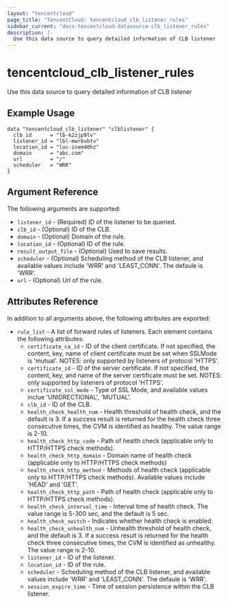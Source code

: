 ```yaml
---
layout: "tencentcloud"
page_title: "TencentCloud: tencentcloud_clb_listener_rules"
sidebar_current: "docs-tencentcloud-datasource-clb_listener_rules"
description: |-
  Use this data source to query detailed information of CLB listener
---
```


# tencentcloud_clb_listener_rules

Use this data source to query detailed information of CLB listener

## Example Usage

```hcl
data "tencentcloud_clb_listener" "clblistener" {
  clb_id      = "lb-k2zjp9lv"
  listener_id = "lbl-mwr6vbtv"
  location_id = "loc-inem40hz"
  domain      = "abc.com"
  url         = "/"
  scheduler   = "WRR"
}
```

## Argument Reference

The following arguments are supported:

* `listener_id` - (Required) ID of the listener to be queried.
* `clb_id` - (Optional) ID of the CLB.
* `domain` - (Optional) Domain of the rule.
* `location_id` - (Optional) ID of the rule.
* `result_output_file` - (Optional) Used to save results.
* `scheduler` - (Optional) Scheduling method of the CLB listener, and available values include 'WRR' and 'LEAST_CONN'. The defaule is 'WRR'.
* `url` - (Optional) Url of the rule.

## Attributes Reference

In addition to all arguments above, the following attributes are exported:

* `rule_list` - A list of forward rules of listeners. Each element contains the following attributes:
  * `certificate_ca_id` - ID of the client certificate. If not specified, the content, key, name of client certificate must be set when SSLMode is 'mutual'. NOTES: only supported by listeners of protocol 'HTTPS'.
  * `certificate_id` - ID of the server certificate. If not specified, the content, key, and name of the server certificate must be set. NOTES: only supported by listeners of protocol 'HTTPS'.
  * `certificate_ssl_mode` - Type of SSL Mode, and available values inclue 'UNIDRECTIONAL', 'MUTUAL'.
  * `clb_id` - ID of the CLB.
  * `health_check_health_num` - Health threshold of health check, and the default is 3. If a success result is returned for the health check three consecutive times, the CVM is identified as healthy. The value range is 2-10.
  * `health_check_http_code` - Path of health check (applicable only to HTTP/HTTPS check methods).
  * `health_check_http_domain` - Domain name of health check (applicable only to HTTP/HTTPS check methods)
  * `health_check_http_method` - Methods of health check (applicable only to HTTP/HTTPS check methods). Available values include 'HEAD' and 'GET'.
  * `health_check_http_path` - Path of health check (applicable only to HTTP/HTTPS check methods). 
  * `health_check_interval_time` - Interval time of health check. The value range is 5-300 sec, and the default is 5 sec.
  * `health_check_switch` - Indicates whether health check is enabled.
  * `health_check_unhealth_num` - Unhealth threshold of health check, and the default is 3. If a success result is returned for the health check three consecutive times, the CVM is identified as unhealthy. The value range is 2-10.
  * `listener_id` - ID of the listener.
  * `location_id` - ID of the rule.
  * `scheduler` - Scheduling method of the CLB listener, and available values include 'WRR' and 'LEAST_CONN'. The defaule is 'WRR'.
  * `session_expire_time` - Time of session persistence within the CLB listener.


